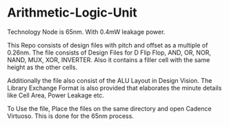 # Arithmetic-Logic-Unit
Technology Node is 65nm. With 0.4mW leakage power.

This Repo consists of design files with pitch and offset as a multiple of 0.26nm. The file consists of Design Files for D Flip Flop, AND, OR, NOR, NAND, MUX, XOR, INVERTER. Also it contains a filler cell with the same height as the other cells.

Additionally the file also consist of the ALU Layout in Design Vision. The Library Exchange Format is also provided that elaborates the minute details like Cell Area, Power Leakage etc.

To Use the file,
Place the files on the same directory and open Cadence Virtuoso. This is done for the 65nm process.
